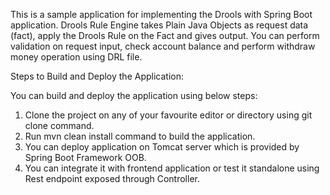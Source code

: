 This is a sample application for implementing the Drools with Spring Boot application. Drools Rule Engine takes Plain Java Objects as request data (fact), apply the Drools Rule on the Fact and gives output. You can perform validation on request input, check account balance and perform withdraw money operation using DRL file.

Steps to Build and Deploy the Application:

You can build and deploy the application using below steps:

1. Clone the project on any of your favourite editor or directory using git clone command.
2. Run mvn clean install command to build the application.
3. You can deploy application on Tomcat server which is provided by Spring Boot Framework OOB.
4. You can integrate it with frontend application or test it standalone using Rest endpoint exposed through Controller.
